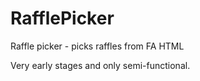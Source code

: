 # RafflePicker
Raffle picker - picks raffles from FA HTML

Very early stages and only semi-functional.  
